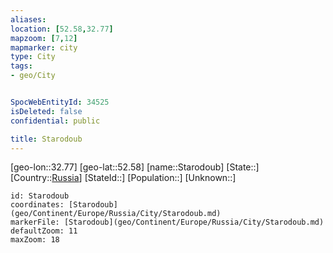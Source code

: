 ```yaml
---
aliases: 
location: [52.58,32.77]
mapzoom: [7,12] 
mapmarker: city 
type: City
tags:
- geo/City


SpocWebEntityId: 34525
isDeleted: false
confidential: public

title: Starodoub
---
```

[geo-lon::32.77]
[geo-lat::52.58]
[name::Starodoub]
[State::]
[Country::[Russia](geo/Continent/Europe/Russia.md)]
[StateId::]
[Population::]
[Unknown::]


```leaflet
id: Starodoub
coordinates: [Starodoub](geo/Continent/Europe/Russia/City/Starodoub.md)
markerFile: [Starodoub](geo/Continent/Europe/Russia/City/Starodoub.md)
defaultZoom: 11 
maxZoom: 18
```


